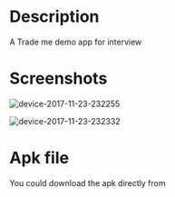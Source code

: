 # Description
A Trade me demo app for interview

# Screenshots
![device-2017-11-23-232255](https://user-images.githubusercontent.com/20746964/33168361-92d0310c-d0a5-11e7-9db8-466f25b1fc87.png)

![device-2017-11-23-232332](https://user-images.githubusercontent.com/20746964/33168362-92fa18aa-d0a5-11e7-8226-2c254f6efb84.png)

# Apk file
You could download the apk directly from

